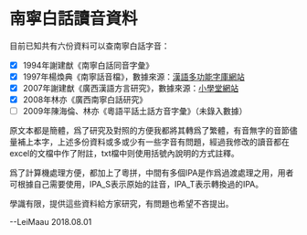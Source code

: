# 南寧白話讀音資料


目前已知共有六份資料可以查南寧白話字音：

- [x] 1994年謝建猷《南寧白話同音字彙》
- [x] 1997年楊煥典《南寧話音檔》，數據來源：[漢語多功能字庫網站](http://humanum.arts.cuhk.edu.hk/Lexis/lexi-mf/)
- [x] 2007年謝建猷《廣西漢語方言研究》，數據來源：[小學堂網站](http://xiaoxue.iis.sinica.edu.tw/)
- [x] 2008年林亦《廣西南寧白話研究》
- [ ] 2009年陳海倫、林亦《粵語平話土話方音字彙》（未錄入數據）

原文本都是簡體，爲了研究及對照的方便我都將其轉爲了繁體，有音無字的音節儘量補上本字，上述多份資料或多或少有一些字音有問題，經過我修改的讀音都在excel的文檔中作了附註，txt檔中则使用括號內說明的方式註釋。

爲了計算機處理方便，都加上了粵拼，中間有多個IPA是作爲過渡處理之用，用者可根據自己需要使用，IPA_S表示原始的註音，IPA_T表示轉換過的IPA。

學識有限，提供這些資料給方家研究，有問題也希望不吝提出。

--LeiMaau  2018.08.01